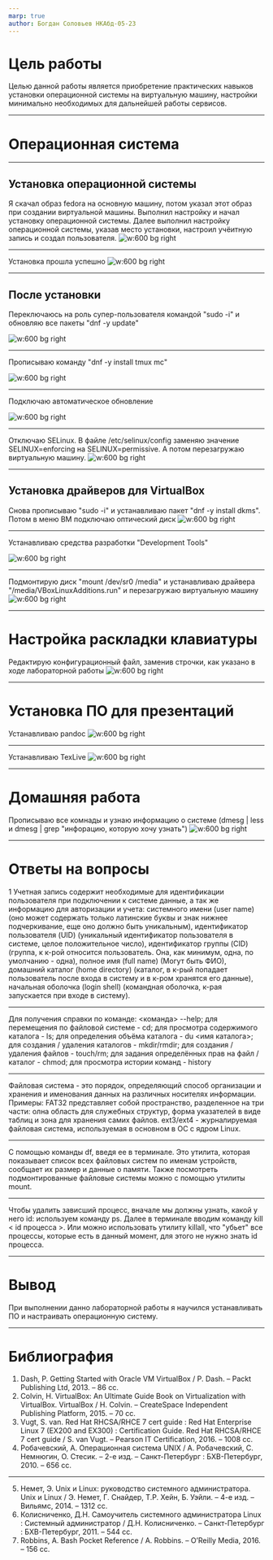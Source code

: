 ```yaml
---
marp: true
author: Богдан Соловьев НКАбд-05-23
---
```

# Цель работы
Целью данной работы является приобретение практических навыков установки операционной системы на виртуальную машину, настройки минимально необходимых для дальнейшей работы сервисов.

---

# Операционная система

---
## Установка операционной системы
Я скачал образ fedora на основную машину, потом указал этот образ при создании виртуальной машины. Выполнил настройку и начал установку операционной системы. Далее выполнил настройку операционной системы, указав место установки, настроил учёитную запись и создал пользователя.
![w:600 bg right](./image/1.png)

---


Установка прошла успешно
![w:600 bg right](./image/2.png)

---
## После установки

Переключаюсь на роль супер-пользователя командой "sudo -i" и обновляю все пакеты "dnf -y update"


![w:600 bg right](./image/3.png)

---

Прописываю команду "dnf -y install tmux mc"

![w:600 bg right](./image/4.png)

---

Подключаю автоматическое обновление

![w:600 bg right](./image/5.png)

---

Отключаю SELinux. В файле /etc/selinux/config заменяю значение SELINUX=enforcing на SELINUX=permissive. А потом перезагружаю виртуальную машину.
![w:600 bg right](./image/6.png)

---

## Установка драйверов для VirtualBox

Снова прописываю "sudo -i" и устанавливаю пакет "dnf -y install dkms". Потом в меню ВМ подключаю оптический диск
![w:600 bg right](./image/7.png)

---

Устанавливаю средства разработки "Development Tools"

![w:600 bg right](./image/8.png)

---

Подмонтирую диск "mount /dev/sr0 /media" и устанавливаю драйвера "/media/VBoxLinuxAdditions.run" и перезагружаю виртуальную машину
![w:600 bg right](./image/9.png)

---
# Настройка раскладки клавиатуры

Редактирую конфигурационный файл, заменив строчки, как указано в ходе лабораторной работы
![w:600 bg right](./image/10.png)

---

# Установка ПО для презентаций
Устанавливаю pandoc
![w:600 bg right](./image/11.png)

---

Устанавливаю TexLive
![w:600 bg right](./image/12.png)

---

# Домашняя работа

Прописываю все комнады и узнаю информацию о системе (dmesg | less и dmesg | grep "инфорацию, которую хочу узнать")
![w:600 bg right](./image/13.png)

---

# Ответы на вопросы

1 Учетная запись содержит необходимые для идентификации пользователя при подключении к системе данные, а так же информацию для авторизации и учета: системного имени (user name) (оно может содержать только латинские буквы и знак нижнее подчеркивание, еще оно должно быть уникальным), идентификатор пользователя (UID) (уникальный идентификатор пользователя в системе, целое положительное число), идентификатор группы (CID) (группа, к к-рой относится пользователь. Она, как минимум, одна, по умолчанию - одна), полное имя (full name) (Могут быть ФИО), домашний каталог (home directory) (каталог, в к-рый попадает пользователь после входа в систему и в к-ром хранятся его данные), начальная оболочка (login shell) (командная оболочка, к-рая запускается при входе в систему).

---

Для получения справки по команде: <команда> --help; для перемещения по файловой системе - cd; для просмотра содержимого каталога - ls; для определения объёма каталога - du <имя каталога>; для создания / удаления каталогов - mkdir/rmdir; для создания / удаления файлов - touch/rm; для задания определённых прав на файл / каталог - chmod; для просмотра истории команд - history

---

Файловая система - это порядок, определяющий способ организации и хранения и именования данных на различных носителях информации. Примеры: FAT32 представляет собой пространство, разделенное на три части: олна область для служебных структур, форма указателей в виде таблиц и зона для хранения самих файлов. ext3/ext4 - журналируемая файловая система, используемая в основном в ОС с ядром Linux.

---

С помощью команды df, введя ее в терминале. Это утилита, которая показывает список всех файловых систем по именам устройств, сообщает их размер и данные о памяти. Также посмотреть подмонтированные файловые системы можно с помощью утилиты mount.

---

Чтобы удалить зависший процесс, вначале мы должны узнать, какой у него id: используем команду ps. Далее в терминале вводим команду kill < id процесса >. Или можно использовать утилиту killall, что "убьет" все процессы, которые есть в данный момент, для этого не нужно знать id процесса.

---

# Вывод

При выполнении данно лабораторной работы я научился устанавливать ПО и настраивать операционную систему.

---

# Библиография

1. Dash, P. Getting Started with Oracle VM VirtualBox / P. Dash. – Packt Publishing Ltd, 2013. – 86 сс.
2. Colvin, H. VirtualBox: An Ultimate Guide Book on Virtualization with VirtualBox. VirtualBox / H. Colvin. – CreateSpace Independent Publishing Platform, 2015. – 70 сс.
3. Vugt, S. van. Red Hat RHCSA/RHCE 7 cert guide : Red Hat Enterprise Linux 7 (EX200 and EX300) : Certification Guide. Red Hat RHCSA/RHCE 7 cert guide / S. van Vugt. – Pearson IT Certification, 2016. – 1008 сс.
4. Робачевский, А. Операционная система UNIX / А. Робачевский, С. Немнюгин, О. Стесик. – 2-е изд. – Санкт-Петербург : БХВ-Петербург, 2010. – 656 сс.
---
5. Немет, Э. Unix и Linux: руководство системного администратора. Unix и Linux / Э. Немет, Г. Снайдер, Т.Р. Хейн, Б. Уэйли. – 4-е изд. – Вильямс, 2014. – 1312 сс.
6. Колисниченко, Д.Н. Самоучитель системного администратора Linux : Системный администратор / Д.Н. Колисниченко. – Санкт-Петербург : БХВ-Петербург, 2011. – 544 сс.
7. Robbins, A. Bash Pocket Reference / A. Robbins. – O’Reilly Media, 2016. – 156 сс.


